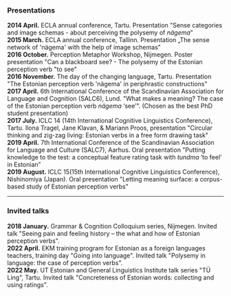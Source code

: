 ### Presentations

**2014 April.** ECLA annual conference, Tartu. Presentation "Sense categories and image schemas - about perceiving the polysemy of *nägema*"  
**2015 March.** ECLA annual conference, Tallinn. Presentation „The sense network of 'nägema' with the help of image schemas"  
**2016 October.** Perception Metaphor Workshop, Nijmegen. Poster presentation "Can a blackboard see? - The polysemy of the Estonian perception verb "to see"  
**2016 November.** The day of the changing language, Tartu. Presentation "The Estonian perception verb 'nägema' in periphrastic constructions"  
**2017 April.** 6th International Conference of the Scandinavian Association for Language and Cognition (SALC6), Lund. "What makes a meaning? The case of the Estonian perception verb *nägema* ‘see’". (Chosen as the best PhD student presentation)  
**2017 July.** ICLC 14 (14th International Cognitive Linguistics Conference), Tartu. Ilona Tragel, Jane Klavan, & Mariann Proos, presentation "Circular thinking and zig-zag living: Estonian verbs in a free form drawing task"  
**2019 April.** 7th International Conference of the Scandinavian Association for Language and Culture (SALC7), Aarhus. Oral presentation "Putting knowledge to the test: a conceptual feature rating task with *tundma* ‘to feel’ in Estonian”  
**2019 August.** ICLC 15(15th International Cognitive Linguistics Conference), Nishinomiya (Japan). Oral presentation "Letting meaning surface: a corpus-based study of Estonian perception verbs"  

---

### Invited talks

**2018 January.** Grammar & Cognition Colloquium series, Nijmegen. Invited talk "Seeing pain and feeling history – the what and how of Estonian perception verbs".  
**2022 April.** EKM training program for Estonian as a foreign languages teachers, training day "Going into language". Invited talk "Polysemy in language: the case of perception verbs".  
**2022 May.** UT Estonian and General Linguistics Institute talk series "TÜ Ling", Tartu. Invited talk "Concreteness of Estonian words: collecting and using ratings".  
